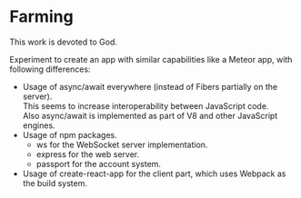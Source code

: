 # Farming

This work is devoted to God.

Experiment to create an app with similar capabilities like a Meteor app, with following differences:

* Usage of async/await everywhere (instead of Fibers partially on the server).<br>
  This seems to increase interoperability between JavaScript code.<br>
  Also async/await is implemented as part of V8 and other JavaScript engines.
* Usage of npm packages.
    * ws for the WebSocket server implementation.
    * express for the web server.
    * passport for the account system.
* Usage of create-react-app for the client part, which uses Webpack as the build system.
